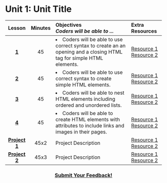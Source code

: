# Unit 1: Unit Title

|Lesson|Minutes|Objectives <br> *Coders will be able to ...*|Extra Resources|
|:-------:|:-------:|:-------|:-------|
|[**1**]()|45| <li>Coders will be able to use correct syntax to create an an opening and a closing HTML tag for simple HTML elements.</li>  |[Resource 1]()<br>[Resource 2]()|
|[**2**]()|45|<li>Coders will be able to use correct syntax to create simple HTML elements.</li> |[Resource 1]()<br>[Resource 2]()|
|[**3**]()|45|<li> Coders will be able to nest HTML elements including ordered and unordered lists.</li> |[Resource 1]()<br>[Resource 2]()|
|[**4**]()|45|<li> Coders will be able to create HTML elements with attributes to include links and images in their pages. </li>|[Resource 1]()<br>[Resource 2]()|
|[**Project 1**]()|45x2|Project Description|[Resource 1]()<br>[Resource 2]()|
|[**Project 2**]()|45x3|Project Description|[Resource 1]()<br>[Resource 2]()|



<h3 align="center"><a href="https://docs.google.com/forms/d/e/1FAIpQLSfx0wkLyw_jSOhWR2yY8GTR8TV2NXYZc40us7aPHnl9bO6WAQ/viewform">Submit Your Feedback!</a></h3>

